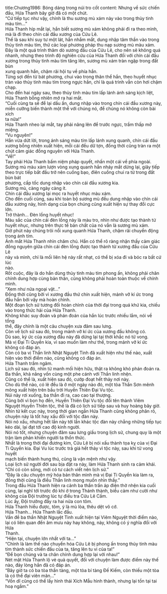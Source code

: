title:Chương1986: Bóng dáng trong núi tro cốt
content:
Nhưng về sức chiến đấu, Hứa Thanh bây giờ đã có một chút.<br>“Cứ tiếp tục như vậy, chính là thu sương mù xám này vào trong thủy tinh<br>màu tím…”<br>Hứa Thanh híp mắt lại, hắn biết sương mù xám không phải đi ra theo mình,<br>mà là đi theo chín cái đầu xương của Cửu Lê.<br>Thế là sau khi suy tư một lát, hắn nhắm mắt, dung nhập tâm thần vào trong<br>thủy tinh màu tím, thử các loại phương pháp thu nạp sương mù màu xám.<br>Đây là một quá trình thăm dò xương đầu của Cửu Lê, cho nên sẽ không quá<br>nhanh, nhưng theo trình độ nghiên cứu của Hứa Thanh đối với chín cái đầu<br>xương trong thủy tinh màu tím tăng lên, sương mù xám tràn ngập trong đất bùn<br>xung quanh hắn, chậm rãi hội tụ về phía hắn.<br>Từng sợi đến từ bát phương, chui vào trong thân thể hắn, theo huyết nhục<br>tràn vào thủy tinh màu tím trong ngực hắn, chỉ là quá trình vẫn còn hơi chậm<br>chạp.<br>Cho đến hai ngày sau, theo thủy tinh màu tím lấp lánh ánh sáng kịch liệt,<br>Hứa Thanh bỗng nhiên mở ra hai mắt.<br>“Cuối cùng ta sẽ để lại dấu ấn, dung nhập vào trong chín cái đầu xương này,<br>miễn cưỡng biến thành một thể với chúng nó, để chúng nó không còn bài xích<br>ta nữa!”<br>Hứa Thanh nheo lại mắt, tay phải nâng lên để trước ngực, trầm thấp mở<br>miệng.<br>“Vu nguyên!”<br>Hắn vừa dứt lời, trong ánh sáng màu tím lấp lánh xung quanh, chín cái đầu<br>xương bỗng nhiên xuất hiện, mỗi cái đều dữ tợn, đồng thời cũng tràn ra một<br>chút cảm giác đồng nguyên với Hứa Thanh.<br>“Về!”<br>Tay phải Hứa Thanh bấm niệm pháp quyết, nhấn một cái về phía ngoài.<br>Sương mù màu xám lượn vòng xung quanh hắn nháy mắt dừng lại, giây tiếp<br>theo trực tiếp bắt đầu trở nên cuồng bạo, điên cuồng chui ra từ trong đất bùn bát<br>phương, cấp tốc dung nhập vào chín cái đầu xương kia.<br>Sương mù, càng ngày càng ít.<br>Chín cái đầu xương lại mọc ra huyết nhục màu xám.<br>Cho đến cuối cùng, sau khi toàn bộ sương mù đều dung nhập vào chín cái<br>đầu xương này, hình dạng của bọn chúng cũng xuất hiện sự thay đổi cực lớn.<br>Trở thành… Đèn lồng huyết nhục!<br>Màu sắc của chín cái đèn lồng này là màu tro, nhìn như được tạo thành từ<br>huyết nhục, nhưng trên thực tế bản chất của nó vẫn là sương mù xám.<br>Giờ phút này chúng trôi nổi xung quanh Hứa Thanh, chậm rãi chuyển động<br>trong ánh tím.<br>Ánh mắt Hứa Thanh nhìn chăm chú. Hắn có thể rõ ràng nhận thấy cảm giác<br>đồng nguyên giữa chín cái đèn lồng được tạo thành từ xương đầu của Cửu Lê<br>này và mình, chỉ là mối liên hệ này rất nhạt, có thể bị xóa đi và bóc ra bất cứ lúc<br>nào.<br>Rốt cuộc, đây là do hắn dùng thủy tinh màu tím phong ấn, không phải chân<br>chính dung hợp cùng bản thân, cũng không phải hoàn toàn thuộc về chính mình.<br>“Xem như nửa ngoại vật…”<br>Đồng thời cũng bởi vì xương đầu thứ chín xuất hiện, mảnh vỡ kí ức trong<br>đầu hắn bởi vậy mà hoàn chỉnh.<br>Một đoạn lịch sử tương đối hoàn chỉnh của thời đại trong quá khứ kia, chiếu<br>vào trong thức hải của Hứa Thanh.<br>Không khác suy đoán và phán đoán của hắn lúc trước nhiều lắm, nói về tổng<br>thể, đây chính là một câu chuyện xưa đâm sau lưng.<br>Còn về lịch sử sau đó, trong mảnh vỡ kí ức của xương đầu không có.<br>Dù sao, ký ức của xương đầu này đã dừng lại tại thời khắc nó tử vong.<br>Mà vị Đại Ti Quyền kia, vì sao muốn làm như thế, trong mảnh vỡ kí ức<br>không có đáp án.<br>Còn có ba vị Thần linh Nhật Nguyệt Tinh đã xuất hiện như thế nào, xuất<br>hiện vào thời điểm nào, cũng không có đáp án.<br>Hứa Thanh trầm ngâm.<br>Lịch sử sau đó, nhìn từ manh mối hiện hữu, thật ra không khó phán đoán ra.<br>Ba thần, khả năng vốn cùng một phe cánh với Thần linh nhện.<br>Cũng có thể là, xuất hiện sau đó, cướp đoạt hết thảy nơi này.<br>Cho dù thế nào, có lẽ đều là ở một ngày nào đó, một tòa Thần Sơn mênh<br>mông xuất hiện trên bầu trời Huyền Thiên Đại Vu tộc.<br>Núi này rơi xuống, ba thần đi ra, cao cao tại thượng.<br>Cũng bởi vì bọn họ đến, Huyền Thiên Đại Vu tộc đổi tên thành Viêm<br>Nguyệt Huyền Thiên tộc, thế là đã có lịch sử tiếp sau và huy hoàng bây giờ.<br>Nhìn từ kết cục này, trong thời gian ngắn Hứa Thanh cũng không phân rõ,<br>chuyện này là tốt hay xấu đối với tộc đàn này.<br>Nói nó xấu, nhưng hết lần này tới lần khác tộc đàn này chẳng những tiếp tục<br>kéo dài, lại đạt tới cao độ kinh người.<br>Nói nó tốt, nhưng chuyện đâm sau lưng giấu trong lịch sử, chung quy là một<br>trận làm phản khiến người ta thổn thức.<br>Nhất là trong thời đại đương kim, Cửu Lê bị nói xấu thành tọa kỵ của vị Đại<br>Ti Quyền kia. Đại Vu lúc trước trả giá hết thảy vì tộc này, sau khi tử vong huyết<br>mạch biến thành hung thú, cũng là vận mệnh như vậy.<br>Loại lịch sử người đời sau bịa đặt ra này, làm Hứa Thanh sinh ra cảm khái.<br>“Chỉ có còn sống, mới có tư cách viết nên lịch sử.”<br>“Đây là câu chuyện mỹ hóa bản thân mình mà vị Đại Ti Quyền kia làm ra,<br>đồng thời cũng là điều Thần linh mong muốn nhìn thấy.”<br>Trong đầu Hứa Thanh hiện ra cảnh ba thần trấn áp điện thờ nhện kia cuối<br>cùng, lại nghĩ tới trước đó khi ở trong Thánh thành, biểu cảm như cười như<br>không của Đội trưởng lúc tự điều tra Cửu Lê Cấm.<br>Lúc ấy, Đội trưởng đẩy ra hai nửa con tôm.<br>Hứa Thanh hiểu được, tôm, ý là mù lòa, thêu dệt vô cớ.<br>Hứa Thanh… Hứa Thanh lắc đầu.<br>Vấn đề ba thần Nhật Nguyệt Tinh xuất hiện tại Viêm Nguyệt thời điểm nào,<br>lại có liên quan đến âm mưu này hay không, này, không có ý nghĩa đối với Hứa<br>Thanh.<br>“Hiện tại, chuyện lớn nhất với ta…”<br>“Chính là làm thế nào chuyển hóa Cửu Lê bị phong ấn trong thủy tinh màu<br>tím thành sức chiến đấu của ta, tăng lên tu vi của ta!”<br>“Để bọn chúng và ta chân chính dung hợp lại với nhau!”<br>Nét mặt Hứa Thanh lộ vẻ quả quyết, đối với chuyện làm được điểm này thế<br>nào, đáy lòng hắn đã có đáp án.<br>“Bây giờ ta có ba tòa thần tàng, một tòa bí tàng Đế Kiếm, còn thiếu một tòa<br>là có thể đại viên mãn…”<br>“Vốn dĩ cũng có thể lấy hình thái Xích Mẫu hình thành, nhưng lại tồn tại tai<br>hoạ ngầm.”
